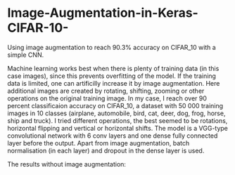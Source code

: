 # Image-Augmentation-in-Keras-CIFAR-10-
Using image augmentation to reach 90.3% accuracy on CIFAR_10 with a simple CNN. 

Machine learning works best when there is plenty of training data (in this case images), since this prevents overfitting of the model. If the training data is limited, one can artificilly increase it by image augmentation. Here additional images are created by rotating, shifting, zooming or other operations on the original training image.
In my case, I reach over 90 percent classificaion accuracy on CIFAR_10, a dataset with 50 000 training images in 10 classes (airplane, automobile, bird, cat, deer, dog, frog, horse, ship and truck). I tried different operations, the best seemed to be rotations, horizontal flipping and vertical or horizontal shifts.
The model is a VGG-type convolutional network with 6 conv layers and one dense fully connected layer before the output. Apart from image augmentation, batch normalisation (in each layer) and dropout in the dense layer is used. 

The results without image augmentation:







